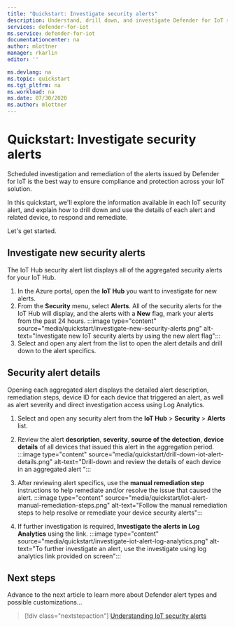 ```yaml
---
title: "Quickstart: Investigate security alerts"
description: Understand, drill down, and investigate Defender for IoT security alerts on your IoT devices.
services: defender-for-iot
ms.service: defender-for-iot
documentationcenter: na
author: mlottner
manager: rkarlin
editor: ''

ms.devlang: na
ms.topic: quickstart
ms.tgt_pltfrm: na
ms.workload: na
ms.date: 07/30/2020
ms.author: mlottner
---
```


# Quickstart: Investigate security alerts

Scheduled investigation and remediation of the alerts issued by Defender for IoT is the best way to ensure compliance and protection across your IoT solution.

In this quickstart, we'll explore the information available in each IoT security alert, and explain how to drill down and use the details of each alert and related device, to respond and remediate. 

Let's get started. 


## Investigate new security alerts

The IoT Hub security alert list displays all of the aggregated security alerts for your IoT Hub. 

1. In the Azure portal, open the **IoT Hub** you want to investigate for new alerts.
1. From the **Security** menu, select **Alerts**. All of the security alerts for the IoT Hub will display, and the alerts with a **New** flag, mark your alerts from the past 24 hours.
:::image type="content" source="media/quickstart/investigate-new-security-alerts.png" alt-text="Investigate new IoT security alerts by using the new alert flag":::
1. Select and open any alert from the list to open the alert details and drill down to the alert specifics. 

## Security alert details

Opening each aggregated alert displays the detailed alert description, remediation steps, device ID for each device that triggered an alert, as well as alert severity and direct investigation access using Log Analytics. 

1. Select and open any security alert from the **IoT Hub** > **Security** > **Alerts** list. 
1. Review the alert **description**, **severity**, **source of the detection**, **device details** of all devices that issued this alert in the aggregation period.
:::image type="content" source="media/quickstart/drill-down-iot-alert-details.png" alt-text="Drill-down and review the details of each device in an aggregated alert "::: 
1. After reviewing alert specifics, use the **manual remediation step** instructions to help remediate and/or resolve the issue that caused the alert. 
:::image type="content" source="media/quickstart/iot-alert-manual-remediation-steps.png" alt-text="Follow the manual remediation steps to help resolve or remediate your device security alerts":::

1. If further investigation is required, **Investigate the alerts in Log Analytics** using the link. 
:::image type="content" source="media/quickstart/investigate-iot-alert-log-analytics.png" alt-text="To further investigate an alert, use the investigate using log analytics link provided on screen":::

## Next steps

Advance to the next article to learn more about Defender alert types and possible customizations...

> [!div class="nextstepaction"]
> [Understanding IoT security alerts](concept-security-alerts.md)
